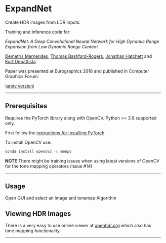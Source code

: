 # ExpandNet

Create HDR images from LDR inputs:

Training and inference code for:

_ExpandNet: A Deep Convolutional Neural Network for High Dynamic Range Expansion from Low Dynamic Range Content_

[Demetris Marnerides](https://github.com/dmarnerides),
[Thomas Bashford-Rogers](http://thomasbashfordrogers.com/),
[Jonathan Hatchett](http://hatchett.me.uk/)
and [Kurt Debattista](https://warwick.ac.uk/fac/sci/wmg/people/profile/?wmgid=518)

Paper was presented at Eurographics 2018 and published in Computer Graphics Forum.

([arxiv version](https://arxiv.org/abs/1803.02266))

---

## Prerequisites

Requires the PyTorch library along with OpenCV. Python >= 3.6 supported only.

First follow the [instructions for installing PyTorch](http://pytorch.org/).

To install OpenCV use:

```bash
conda install opencv3 -c menpo
```

**NOTE** There might be training issues when using latest versions of OpenCV
for the tone mapping operators (issue #14)

---

## Usage

Open GUI and select an Image and tonemap Algorithm

## Viewing HDR Images

There is a very easy to use online viewer at [openhdr.org](https://viewer.openhdr.org/) which also has tone mapping functionality.

---
